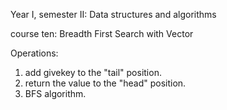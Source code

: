 Year I, semester II: Data structures and algorithms

course ten: Breadth First Search with Vector

Operations:

1) add givekey to the "tail" position.
2) return the value to the "head" position.
3) BFS algorithm.
